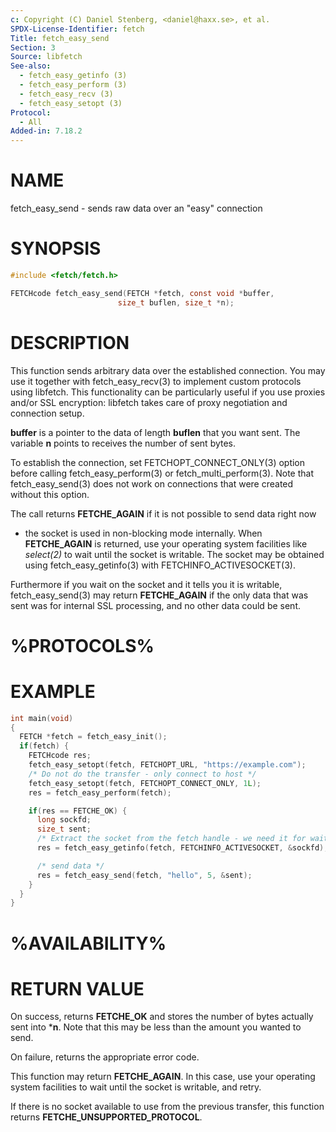 ```yaml
---
c: Copyright (C) Daniel Stenberg, <daniel@haxx.se>, et al.
SPDX-License-Identifier: fetch
Title: fetch_easy_send
Section: 3
Source: libfetch
See-also:
  - fetch_easy_getinfo (3)
  - fetch_easy_perform (3)
  - fetch_easy_recv (3)
  - fetch_easy_setopt (3)
Protocol:
  - All
Added-in: 7.18.2
---
```


# NAME

fetch_easy_send - sends raw data over an "easy" connection

# SYNOPSIS

~~~c
#include <fetch/fetch.h>

FETCHcode fetch_easy_send(FETCH *fetch, const void *buffer,
                        size_t buflen, size_t *n);
~~~

# DESCRIPTION

This function sends arbitrary data over the established connection. You may
use it together with fetch_easy_recv(3) to implement custom protocols
using libfetch. This functionality can be particularly useful if you use
proxies and/or SSL encryption: libfetch takes care of proxy negotiation and
connection setup.

**buffer** is a pointer to the data of length **buflen** that you want
sent. The variable **n** points to receives the number of sent bytes.

To establish the connection, set FETCHOPT_CONNECT_ONLY(3) option before
calling fetch_easy_perform(3) or fetch_multi_perform(3). Note that
fetch_easy_send(3) does not work on connections that were created without
this option.

The call returns **FETCHE_AGAIN** if it is not possible to send data right now
- the socket is used in non-blocking mode internally. When **FETCHE_AGAIN**
is returned, use your operating system facilities like *select(2)* to wait
until the socket is writable. The socket may be obtained using
fetch_easy_getinfo(3) with FETCHINFO_ACTIVESOCKET(3).

Furthermore if you wait on the socket and it tells you it is writable,
fetch_easy_send(3) may return **FETCHE_AGAIN** if the only data that was sent
was for internal SSL processing, and no other data could be sent.

# %PROTOCOLS%

# EXAMPLE

~~~c
int main(void)
{
  FETCH *fetch = fetch_easy_init();
  if(fetch) {
    FETCHcode res;
    fetch_easy_setopt(fetch, FETCHOPT_URL, "https://example.com");
    /* Do not do the transfer - only connect to host */
    fetch_easy_setopt(fetch, FETCHOPT_CONNECT_ONLY, 1L);
    res = fetch_easy_perform(fetch);

    if(res == FETCHE_OK) {
      long sockfd;
      size_t sent;
      /* Extract the socket from the fetch handle - we need it for waiting. */
      res = fetch_easy_getinfo(fetch, FETCHINFO_ACTIVESOCKET, &sockfd);

      /* send data */
      res = fetch_easy_send(fetch, "hello", 5, &sent);
    }
  }
}
~~~

# %AVAILABILITY%

# RETURN VALUE

On success, returns **FETCHE_OK** and stores the number of bytes actually
sent into ***n**. Note that this may be less than the amount you wanted to
send.

On failure, returns the appropriate error code.

This function may return **FETCHE_AGAIN**. In this case, use your operating
system facilities to wait until the socket is writable, and retry.

If there is no socket available to use from the previous transfer, this
function returns **FETCHE_UNSUPPORTED_PROTOCOL**.
